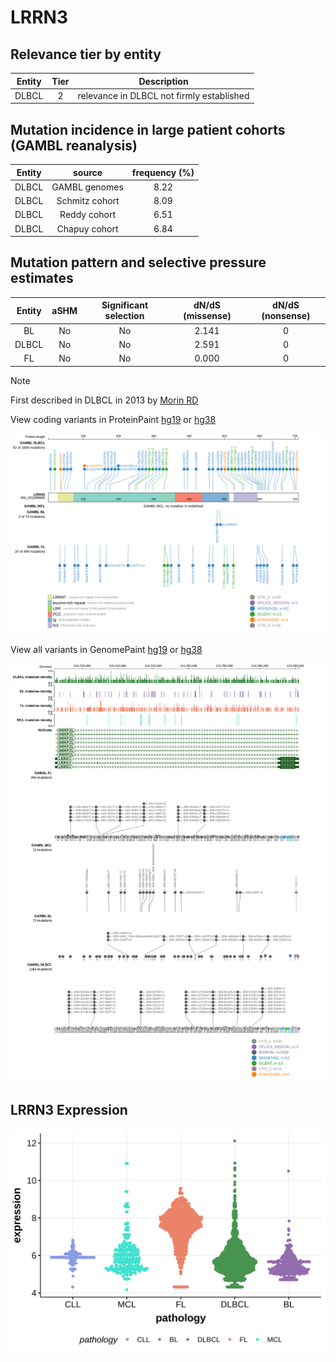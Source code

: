 # LRRN3

## Relevance tier by entity

|Entity|Tier|Description                              |
|:------:|:----:|-----------------------------------------|
|DLBCL |2   |relevance in DLBCL not firmly established|

## Mutation incidence in large patient cohorts (GAMBL reanalysis)

|Entity|source        |frequency (%)|
|:------:|:--------------:|:-------------:|
|DLBCL |GAMBL genomes |8.22         |
|DLBCL |Schmitz cohort|8.09         |
|DLBCL |Reddy cohort  |6.51         |
|DLBCL |Chapuy cohort |6.84         |

## Mutation pattern and selective pressure estimates

|Entity|aSHM|Significant selection|dN/dS (missense)|dN/dS (nonsense)|
|:------:|:----:|:---------------------:|:----------------:|:----------------:|
|BL    |No  |No                   |2.141           |0               |
|DLBCL |No  |No                   |2.591           |0               |
|FL    |No  |No                   |0.000           |0               |


> [!NOTE]
> First described in DLBCL in 2013 by [Morin RD](https://pubmed.ncbi.nlm.nih.gov/23699601)


View coding variants in ProteinPaint [hg19](https://morinlab.github.io/LLMPP/GAMBL/LRRN3_protein.html)  or [hg38](https://morinlab.github.io/LLMPP/GAMBL/LRRN3_protein_hg38.html)

![image](images/proteinpaint/LRRN3_NM_001099660.svg)

View all variants in GenomePaint [hg19](https://morinlab.github.io/LLMPP/GAMBL/LRRN3.html)  or [hg38](https://morinlab.github.io/LLMPP/GAMBL/LRRN3_hg38.html)

![image](images/proteinpaint/LRRN3.svg)
## LRRN3 Expression
![image](images/gene_expression/LRRN3_by_pathology.svg)
